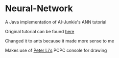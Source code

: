 # Neural-Network
A Java implementation of AI-Junkie's ANN tutorial

Original tutorial can be found [here](http://www.ai-junkie.com/ann/evolved/nnt1.html)

Changed it to ants because it made more sense to me

Makes use of [Peter Li's](https://github.com/tyuo9980) PCPC console for drawing
